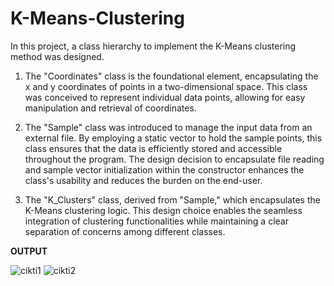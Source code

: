 # K-Means-Clustering
In this project, a class hierarchy to implement the K-Means clustering method was designed.

1. The "Coordinates" class is the foundational element, encapsulating the x and y coordinates of points in a two-dimensional space. This class was conceived to represent individual data points, allowing for easy manipulation and retrieval of coordinates.
  
2. The "Sample" class was introduced to manage the input data from an external file. By employing a static vector to hold the sample points, this class ensures that the data is efficiently stored and accessible throughout the program. The design decision to encapsulate file reading and sample vector initialization within the constructor enhances the class's usability and reduces the burden on the end-user.

3. The "K_Clusters" class, derived from "Sample," which encapsulates the K-Means clustering logic. This design choice enables the seamless integration of clustering functionalities while maintaining a clear separation of concerns among different classes.

**OUTPUT**

![cikti1](https://github.com/sedagbas/K-Means-Clustering/assets/159046448/c1c57eb7-bcbd-431d-b44a-5aa9de9a18ab)
![cikti2](https://github.com/sedagbas/K-Means-Clustering/assets/159046448/bed0b464-05ee-4af5-8209-13db18eecae3)
